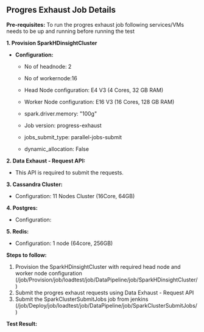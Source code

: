 ## Progres Exhaust Job Details

**Pre-requisites:** To run the progres exhaust job following services/VMs needs to be up and running before running the test

**1. Provision SparkHDinsightCluster**
- **Configuration:**
  
   - No of headnode: 2
  
  - No of workernode:16
  
   - Head Node configuration: E4 V3 (4 Cores, 32 GB RAM)
  
   - Worker Node configuration: E16 V3 (16 Cores, 128 GB RAM)
  
   - spark.driver.memory: "100g"
   
   - Job version: progress-exhaust
  
   - jobs_submit_type: parallel-jobs-submit
  
   - dynamic_allocation: False 
  
**2. Data Exhaust - Request API:** 
  - This API is required to submit the requests.
  
**3. Cassandra Cluster:**
  - Configuration: 11 Nodes Cluster (16Core, 64GB)
  
**4. Postgres:**
  - Configuration:
  
**5. Redis:**
  - Configuration: 1 node (64core, 256GB)

**Steps to follow:**
  1. Provision the SparkHDinsightCluster with required head node and worker node configuration (/job/Provision/job/loadtest/job/DataPipeline/job/SparkHDinsightCluster/)
  2. Submit the progres exhaust requests using Data Exhaust - Request API
  3. Submit the SparkClusterSubmitJobs job from jenkins (/job/Deploy/job/loadtest/job/DataPipeline/job/SparkClusterSubmitJobs/)

**Test Result:** 
